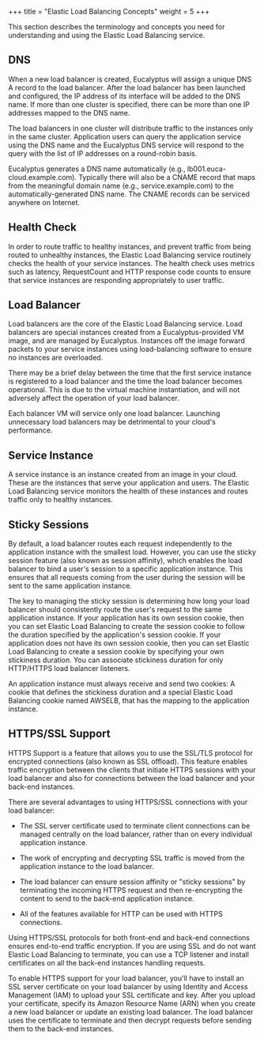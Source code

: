+++
title = "Elastic Load Balancing Concepts"
weight = 5
+++

This section describes the terminology and concepts you need for understanding and using the Elastic Load Balancing service. 


## DNS
When a new load balancer is created, Eucalyptus will assign a unique DNS A record to the load balancer. After the load balancer has been launched and configured, the IP address of its interface will be added to the DNS name. If more than one cluster is specified, there can be more than one IP addresses mapped to the DNS name. 

The load balancers in one cluster will distribute traffic to the instances only in the same cluster. Application users can query the application service using the DNS name and the Eucalyptus DNS service will respond to the query with the list of IP addresses on a round-robin basis. 

Eucalyptus generates a DNS name automatically (e.g., lb001.euca-cloud.example.com). Typically there will also be a CNAME record that maps from the meaningful domain name (e.g., service.example.com) to the automatically-generated DNS name. The CNAME records can be serviced anywhere on Internet. 


## Health Check
In order to route traffic to healthy instances, and prevent traffic from being routed to unhealthy instances, the Elastic Load Balancing service routinely checks the health of your service instances. The health check uses metrics such as latency, RequestCount and HTTP response code counts to ensure that service instances are responding appropriately to user traffic. 


## Load Balancer
Load balancers are the core of the Elastic Load Balancing service. Load balancers are special instances created from a Eucalyptus-provided VM image, and are managed by Eucalyptus. Instances off the image forward packets to your service instances using load-balancing software to ensure no instances are overloaded. 

There may be a brief delay between the time that the first service instance is registered to a load balancer and the time the load balancer becomes operational. This is due to the virtual machine instantiation, and will not adversely affect the operation of your load balancer. 

Each balancer VM will service only one load balancer. Launching unnecessary load balancers may be detrimental to your cloud's performance. 


## Service Instance
A service instance is an instance created from an image in your cloud. These are the instances that serve your application and users. The Elastic Load Balancing service monitors the health of these instances and routes traffic only to healthy instances. 


## Sticky Sessions
By default, a load balancer routes each request independently to the application instance with the smallest load. However, you can use the sticky session feature (also known as session affinity), which enables the load balancer to bind a user's session to a specific application instance. This ensures that all requests coming from the user during the session will be sent to the same application instance. 

The key to managing the sticky session is determining how long your load balancer should consistently route the user's request to the same application instance. If your application has its own session cookie, then you can set Elastic Load Balancing to create the session cookie to follow the duration specified by the application's session cookie. If your application does not have its own session cookie, then you can set Elastic Load Balancing to create a session cookie by specifying your own stickiness duration. You can associate stickiness duration for only HTTP/HTTPS load balancer listeners. 

An application instance must always receive and send two cookies: A cookie that defines the stickiness duration and a special Elastic Load Balancing cookie named AWSELB, that has the mapping to the application instance. 


## HTTPS/SSL Support
HTTPS Support is a feature that allows you to use the SSL/TLS protocol for encrypted connections (also known as SSL offload). This feature enables traffic encryption between the clients that initiate HTTPS sessions with your load balancer and also for connections between the load balancer and your back-end instances. 

There are several advantages to using HTTPS/SSL connections with your load balancer: 



* The SSL server certificate used to terminate client connections can be managed centrally on the load balancer, rather than on every individual application instance. 


* The work of encrypting and decrypting SSL traffic is moved from the application instance to the load balancer. 


* The load balancer can ensure session affinity or "sticky sessions" by terminating the incoming HTTPS request and then re-encrypting the content to send to the back-end application instance. 


* All of the features available for HTTP can be used with HTTPS connections. 


Using HTTPS/SSL protocols for both front-end and back-end connections ensures end-to-end traffic encryption. If you are using SSL and do not want Elastic Load Balancing to terminate, you can use a TCP listener and install certificates on all the back-end instances handling requests. 

To enable HTTPS support for your load balancer, you'll have to install an SSL server certificate on your load balancer by using Identity and Access Management (IAM) to upload your SSL certificate and key. After you upload your certificate, specify its Amazon Resource Name (ARN) when you create a new load balancer or update an existing load balancer. The load balancer uses the certificate to terminate and then decrypt requests before sending them to the back-end instances. 

